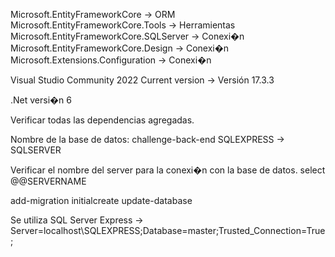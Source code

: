 Microsoft.EntityFrameworkCore -> ORM
Microsoft.EntityFrameworkCore.Tools -> Herramientas
Microsoft.EntityFrameworkCore.SQLServer -> Conexi�n
Microsoft.EntityFrameworkCore.Design -> Conexi�n
Microsoft.Extensions.Configuration -> Conexi�n

Visual Studio Community 2022
Current version -> Versión 17.3.3

.Net versi�n 6

Verificar todas las dependencias agregadas.

Nombre de la base de datos: challenge-back-end
SQLEXPRESS -> SQLSERVER

Verificar el nombre del server para la conexi�n con la base de datos.
select @@SERVERNAME

add-migration initialcreate
update-database

Se utiliza SQL Server Express -> Server=localhost\SQLEXPRESS;Database=master;Trusted_Connection=True;